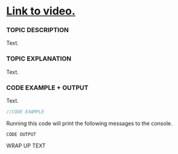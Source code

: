 # [Link to video.](https://www.youtube.com)

### TOPIC DESCRIPTION

Text. 

### TOPIC EXPLANATION

Text.

### CODE EXAMPLE + OUTPUT

Text.

```javascript
//CODE EXAMPLE
```

Running this code will print the following messages to the console.

```
CODE OUTPUT
``````

WRAP UP TEXT
